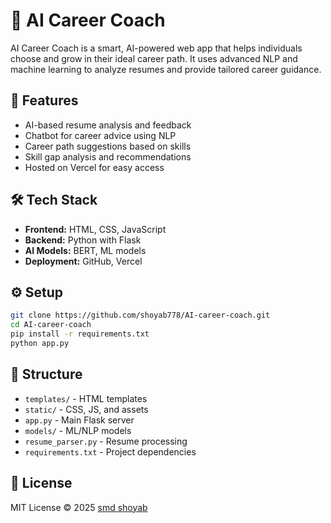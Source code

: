 # 🧠 AI Career Coach

AI Career Coach is a smart, AI-powered web app that helps individuals choose and grow in their ideal career path. It uses advanced NLP and machine learning to analyze resumes and provide tailored career guidance.

## 🚀 Features
- AI-based resume analysis and feedback
- Chatbot for career advice using NLP
- Career path suggestions based on skills
- Skill gap analysis and recommendations
- Hosted on Vercel for easy access

## 🛠️ Tech Stack
- **Frontend:** HTML, CSS, JavaScript
- **Backend:** Python with Flask
- **AI Models:** BERT, ML models
- **Deployment:** GitHub, Vercel

## ⚙️ Setup
```bash
git clone https://github.com/shoyab778/AI-career-coach.git
cd AI-career-coach
pip install -r requirements.txt
python app.py
```

## 📁 Structure
- `templates/` - HTML templates
- `static/` - CSS, JS, and assets
- `app.py` - Main Flask server
- `models/` - ML/NLP models
- `resume_parser.py` - Resume processing
- `requirements.txt` - Project dependencies

## 📄 License
MIT License © 2025 [smd shoyab](https://github.com/shoyab778)

